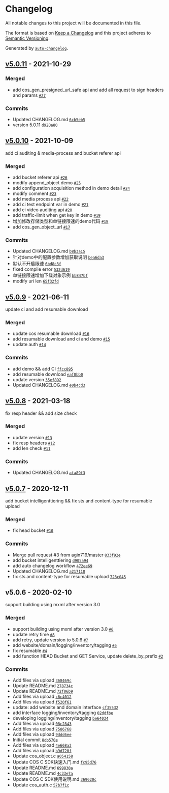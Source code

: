 # Changelog

All notable changes to this project will be documented in this file.

The format is based on [Keep a Changelog](https://keepachangelog.com/en/1.0.0/)
and this project adheres to [Semantic Versioning](https://semver.org/spec/v2.0.0.html).

Generated by [`auto-changelog`](https://github.com/CookPete/auto-changelog).

## [v5.0.11](https://github.com/tencentyun/cos-c-sdk-v5/compare/v5.0.10...v5.0.11) - 2021-10-29

### Merged

- add cos_gen_presigned_url_safe api and add all request to sign headers and params [`#27`](https://github.com/tencentyun/cos-c-sdk-v5/pull/27)

### Commits

- Updated CHANGELOG.md [`6cb5eb5`](https://github.com/tencentyun/cos-c-sdk-v5/commit/6cb5eb58f53480dba7f54a0294eb91f7a7e272ee)
- version 5.0.11 [`d920a80`](https://github.com/tencentyun/cos-c-sdk-v5/commit/d920a80d55478b4d98a27c35c7a478f9662ff6f2)

## [v5.0.10](https://github.com/tencentyun/cos-c-sdk-v5/compare/v5.0.9...v5.0.10) - 2021-10-09

add ci auditing & media-process and bucket referer api

### Merged

- add bucket referer api [`#26`](https://github.com/tencentyun/cos-c-sdk-v5/pull/26)
- modify append_object demo [`#25`](https://github.com/tencentyun/cos-c-sdk-v5/pull/25)
- add configuration acquisition method in demo detail [`#24`](https://github.com/tencentyun/cos-c-sdk-v5/pull/24)
- modify comment [`#23`](https://github.com/tencentyun/cos-c-sdk-v5/pull/23)
- add media process api [`#22`](https://github.com/tencentyun/cos-c-sdk-v5/pull/22)
- add ci test endpoint var in demo [`#21`](https://github.com/tencentyun/cos-c-sdk-v5/pull/21)
- add ci video auditing api [`#20`](https://github.com/tencentyun/cos-c-sdk-v5/pull/20)
- add traffic-limit when get key in demo [`#19`](https://github.com/tencentyun/cos-c-sdk-v5/pull/19)
- 增加修改存储类型和单链接限速的demo代码 [`#18`](https://github.com/tencentyun/cos-c-sdk-v5/pull/18)
- add cos_gen_object_url [`#17`](https://github.com/tencentyun/cos-c-sdk-v5/pull/17)

### Commits

- Updated CHANGELOG.md [`b8b3a15`](https://github.com/tencentyun/cos-c-sdk-v5/commit/b8b3a157709c1c7ce45504c01db773360a119949)
- 针对demo中的配置参数增加获取说明 [`bea6da3`](https://github.com/tencentyun/cos-c-sdk-v5/commit/bea6da3a1b92edd788e25b03981bf641e1744324)
- 默认不开启限速 [`6bd8c3f`](https://github.com/tencentyun/cos-c-sdk-v5/commit/6bd8c3f225924aa0a38a7984969ecdccbcaa9cbe)
- fixed compile error [`532d619`](https://github.com/tencentyun/cos-c-sdk-v5/commit/532d619b7f18949a6ff985bba7b27a49bd971325)
- 单链接限速增加下载对象示例 [`bb847bf`](https://github.com/tencentyun/cos-c-sdk-v5/commit/bb847bfffde8083fa2b6fe36e656e2dd6e969a08)
- modify uri len [`65f32fd`](https://github.com/tencentyun/cos-c-sdk-v5/commit/65f32fdbc59b3240c4742ae2f395f2464fd30b61)

## [v5.0.9](https://github.com/tencentyun/cos-c-sdk-v5/compare/v5.0.8...v5.0.9) - 2021-06-11

update ci and add resumable download

### Merged

- update cos resumable download [`#16`](https://github.com/tencentyun/cos-c-sdk-v5/pull/16)
- add resumable download and ci and demo [`#15`](https://github.com/tencentyun/cos-c-sdk-v5/pull/15)
- update auth [`#14`](https://github.com/tencentyun/cos-c-sdk-v5/pull/14)

### Commits

- add demo && add CI [`ffcc895`](https://github.com/tencentyun/cos-c-sdk-v5/commit/ffcc8953a9842bcb18ce061378b73e5dadcbd95e)
- add resumable download [`eaf8bb0`](https://github.com/tencentyun/cos-c-sdk-v5/commit/eaf8bb0bc8ce71577af51305fa3b905733bfa22e)
- update version [`35ef892`](https://github.com/tencentyun/cos-c-sdk-v5/commit/35ef89218449d98ab40fbca0e93b9e6708741b4a)
- Updated CHANGELOG.md [`e0b4cd3`](https://github.com/tencentyun/cos-c-sdk-v5/commit/e0b4cd352bce319882194ba708bb6c86b4ae7d88)

## [v5.0.8](https://github.com/tencentyun/cos-c-sdk-v5/compare/v5.0.7...v5.0.8) - 2021-03-18

fix resp header && add size check

### Merged

- update version [`#13`](https://github.com/tencentyun/cos-c-sdk-v5/pull/13)
- fix resp headers [`#12`](https://github.com/tencentyun/cos-c-sdk-v5/pull/12)
- add len check [`#11`](https://github.com/tencentyun/cos-c-sdk-v5/pull/11)

### Commits

- Updated CHANGELOG.md [`afa89f3`](https://github.com/tencentyun/cos-c-sdk-v5/commit/afa89f37aaadab91c501f1be1afcb76122943a1e)

## [v5.0.7](https://github.com/tencentyun/cos-c-sdk-v5/compare/v5.0.6...v5.0.7) - 2020-12-11

add bucket intelligenttiering && fix sts and content-type for resumable upload

### Merged

- fix head bucket [`#10`](https://github.com/tencentyun/cos-c-sdk-v5/pull/10)

### Commits

- Merge pull request #3 from agin719/master [`833f92e`](https://github.com/tencentyun/cos-c-sdk-v5/commit/833f92e6e6ed2e39ef73a92f245c67ccedab7400)
- add bucket intelligenttiering [`d905a94`](https://github.com/tencentyun/cos-c-sdk-v5/commit/d905a942d50ffe910a1f39044f65024f4c716238)
- add auto changelog workflow [`472ee69`](https://github.com/tencentyun/cos-c-sdk-v5/commit/472ee6980e20220f3b9e9ed6be7115db386c3a5a)
- Updated CHANGELOG.md [`a217110`](https://github.com/tencentyun/cos-c-sdk-v5/commit/a217110a6cbcae5055bd4696fe09428ae11a510f)
- fix sts and content-type for resumable upload [`723c045`](https://github.com/tencentyun/cos-c-sdk-v5/commit/723c04548decf2443c26cba9ebe944494b9a2543)

## v5.0.6 - 2020-02-10

support building using mxml after version 3.0

### Merged

- support building using mxml after version 3.0 [`#6`](https://github.com/tencentyun/cos-c-sdk-v5/pull/6)
- update retry time [`#8`](https://github.com/tencentyun/cos-c-sdk-v5/pull/8)
- add retry, update version to 5.0.6 [`#7`](https://github.com/tencentyun/cos-c-sdk-v5/pull/7)
- add website/domain/logging/inventory/tagging [`#5`](https://github.com/tencentyun/cos-c-sdk-v5/pull/5)
- fix resumable [`#4`](https://github.com/tencentyun/cos-c-sdk-v5/pull/4)
- add function HEAD Bucket and GET Service, update delete_by_prefix [`#2`](https://github.com/tencentyun/cos-c-sdk-v5/pull/2)

### Commits

- Add files via upload [`368469c`](https://github.com/tencentyun/cos-c-sdk-v5/commit/368469c7e76f986ff4cf6bffb9be4de9b101ed8d)
- Update README.md [`278734c`](https://github.com/tencentyun/cos-c-sdk-v5/commit/278734caae58c77e3f07ba98b632bf5887a036f3)
- Update README.md [`72f06b9`](https://github.com/tencentyun/cos-c-sdk-v5/commit/72f06b93c9c577e10980586379874bec72287f8b)
- Add files via upload [`c6c4012`](https://github.com/tencentyun/cos-c-sdk-v5/commit/c6c401289c191d8fb46a9a1ab0e740adcb1feaa6)
- Add files via upload [`f520f61`](https://github.com/tencentyun/cos-c-sdk-v5/commit/f520f610369d67d4514d1e08d81bd74568a69995)
- update: add website and domain interface [`cf35532`](https://github.com/tencentyun/cos-c-sdk-v5/commit/cf355320a6acda29c139c5450e5fd704b12b13b6)
- add interface logging/inventory/tagging [`02ddfbe`](https://github.com/tencentyun/cos-c-sdk-v5/commit/02ddfbe2c44b22aa4f5324d6304b5c30003b1437)
- developing logging/inventory/tagging [`be64034`](https://github.com/tencentyun/cos-c-sdk-v5/commit/be6403498ad677c85e78e896102b9c6578f225df)
- Add files via upload [`08c2843`](https://github.com/tencentyun/cos-c-sdk-v5/commit/08c28437251fb536d2791aeca2137f2d9f8363d0)
- Add files via upload [`7586768`](https://github.com/tencentyun/cos-c-sdk-v5/commit/75867688fa0abc2bfba5ce9f4a187a17b4d99c79)
- Add files via upload [`9ddd6ee`](https://github.com/tencentyun/cos-c-sdk-v5/commit/9ddd6eea7fd78e3874656ba2fcb8cdefada2da21)
- Initial commit [`8db570e`](https://github.com/tencentyun/cos-c-sdk-v5/commit/8db570e1e9d56ce38abf94c82276d0cc4c905556)
- Add files via upload [`4e668a3`](https://github.com/tencentyun/cos-c-sdk-v5/commit/4e668a32d5f492e93814b0af235590127b733fb6)
- Add files via upload [`b9d720f`](https://github.com/tencentyun/cos-c-sdk-v5/commit/b9d720ffe991e10d1a8beac54b18c02ac2b4f582)
- Update cos_object.c [`a054158`](https://github.com/tencentyun/cos-c-sdk-v5/commit/a054158b7473b45eedf3f91883c72c1268832fa9)
- Update COS C SDK快速入门.md [`fc95d76`](https://github.com/tencentyun/cos-c-sdk-v5/commit/fc95d7647e79f801f12fa09f40199e2da9930329)
- Update README.md [`699830a`](https://github.com/tencentyun/cos-c-sdk-v5/commit/699830a1ff8ecf4dc4100fe08538d20033b40795)
- Update README.md [`4c33e7a`](https://github.com/tencentyun/cos-c-sdk-v5/commit/4c33e7aadaa0cb5a2943a12d9c3ff75ed35e0229)
- Update COS C SDK使用说明.md [`369620c`](https://github.com/tencentyun/cos-c-sdk-v5/commit/369620c9a2354dfae968d7260cfdf4365439d75f)
- Update cos_auth.c [`57b7f1c`](https://github.com/tencentyun/cos-c-sdk-v5/commit/57b7f1c8fdd9c50c483be611859d044f30824fd9)
